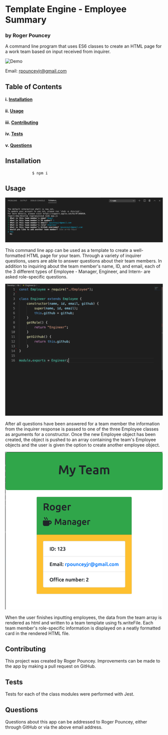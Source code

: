 # Template Engine - Employee Summary

### **by Roger Pouncey** 

A command line program that uses ES6 classes to create an HTML page for a work team based on input received from inquirer.

![Demo](./Develop/images/template_engine_demo.gif)

Email: rpounceyjr@gmail.com

## **Table of Contents** 

#### i. [Installation](#installation)

#### ii. [Usage](#usage)

#### iii. [Contributing](#contributing)

#### iv. [Tests](#tests)

#### v. [Questions](#questions)




## **Installation** <a name="introduction"></a>
 
                $ npm i


## **Usage** <a name="usage"></a>

![Command Line](./Develop/images/command_line_pic.png)

This command line app can be used as a template to create a well-formatted HTML page for your team.  Through a variety of inquirer questions, users are able to answer questions about their team members. In addition to inquiring about the team member's name, ID, and email,  each of the 3 different types of Employee - Manager, Engineer, and Intern- are asked role-specific questions.  

![Class Constructor](./Develop/images/class_pic.png)

After all questions have been answered for a team member the information from the inquirer response is passed to one of the three Employee classes as arguments for a constructor.  Once the new Employee object has been created, the object is pushed to an array containing the team's Employee objects and the user is given the option to create another employee object.  

![Template Engine Team HTML](./Develop/images/template_engine_team_pic.png)

When the user finishes inputting employees, the data from the team array is rendered as html and written to a team template using fs.writeFile.  Each team member's role-specific information is displayed on a neatly formatted card in the rendered HTML file.
## **Contributing** <a name="contributing"></a>

This project was created by Roger Pouncey.  Improvements can be made to the app by making a pull request on GitHub.

## **Tests** <a name="tests"></a>

Tests for each of the class modules were performed with Jest.

## **Questions** <a name="questions"></a>

Questions about this app can be addressed to Roger Pouncey, either through GitHub or via the above email address.